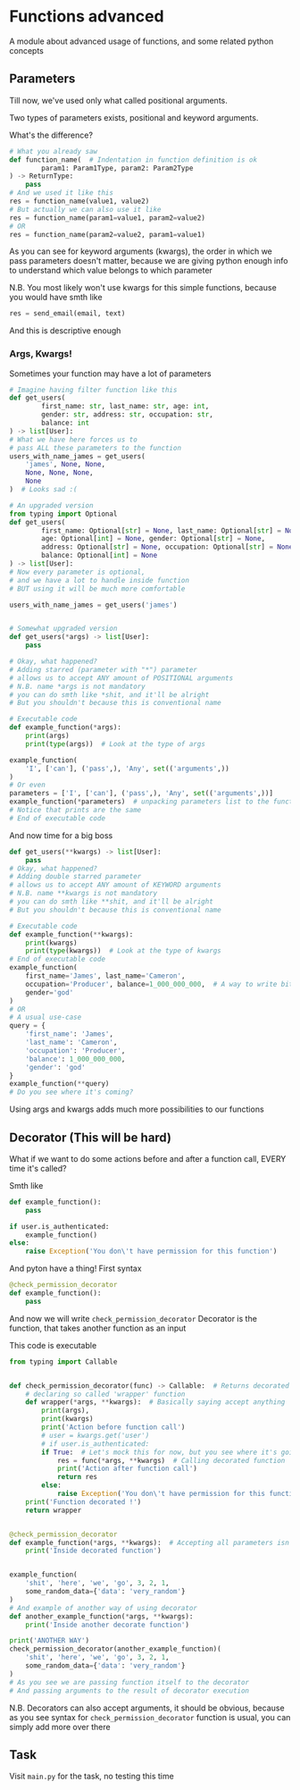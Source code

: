 # Functions advanced
A module about advanced usage of functions,
and some related python concepts

## Parameters
Till now, we've used only what called positional arguments.

Two types of parameters exists, positional and keyword arguments.

What's the difference?
```python
# What you already saw
def function_name(  # Indentation in function definition is ok
        param1: Param1Type, param2: Param2Type
) -> ReturnType:
    pass
# And we used it like this
res = function_name(value1, value2)
# But actually we can also use it like
res = function_name(param1=value1, param2=value2)
# OR
res = function_name(param2=value2, param1=value1)
```
As you can see for keyword arguments (kwargs),
the order in which we pass parameters
doesn't matter, because we are giving python enough info
to understand which value belongs to which parameter

N.B. You most likely won't use kwargs
for this simple functions, because you would have smth like
```python
res = send_email(email, text)
```
And this is descriptive enough

### Args, Kwargs!
Sometimes your function may have a lot of parameters

```python
# Imagine having filter function like this
def get_users(
        first_name: str, last_name: str, age: int,
        gender: str, address: str, occupation: str,
        balance: int
) -> list[User]:
# What we have here forces us to
# pass ALL these parameters to the function
users_with_name_james = get_users(
    'james', None, None,
    None, None, None,
    None
)  # Looks sad :(

# An upgraded version
from typing import Optional
def get_users(
        first_name: Optional[str] = None, last_name: Optional[str] = None,
        age: Optional[int] = None, gender: Optional[str] = None,
        address: Optional[str] = None, occupation: Optional[str] = None,
        balance: Optional[int] = None
) -> list[User]:
# Now every parameter is optional,
# and we have a lot to handle inside function
# BUT using it will be much more comfortable

users_with_name_james = get_users('james')


# Somewhat upgraded version
def get_users(*args) -> list[User]:
    pass

# Okay, what happened?
# Adding starred (parameter with "*") parameter
# allows us to accept ANY amount of POSITIONAL arguments
# N.B. name *args is not mandatory
# you can do smth like *shit, and it'll be alright
# But you shouldn't because this is conventional name

# Executable code
def example_function(*args):
    print(args)
    print(type(args))  # Look at the type of args

example_function(
    'I', ['can'], ('pass',), 'Any', set(('arguments',))
)
# Or even
parameters = ['I', ['can'], ('pass',), 'Any', set(('arguments',))]
example_function(*parameters)  # unpacking parameters list to the functions
# Notice that prints are the same
# End of executable code
```

And now time for a big boss

```python
def get_users(**kwargs) -> list[User]:
    pass
# Okay, what happened?
# Adding double starred parameter
# allows us to accept ANY amount of KEYWORD arguments
# N.B. name **kwargs is not mandatory
# you can do smth like **shit, and it'll be alright
# But you shouldn't because this is conventional name

# Executable code
def example_function(**kwargs):
    print(kwargs)
    print(type(kwargs))  # Look at the type of kwargs
# End of executable code
example_function(
    first_name='James', last_name='Cameron',
    occupation='Producer', balance=1_000_000_000,  # A way to write bit numbers
    gender='god'
)
# OR
# A usual use-case
query = {
    'first_name': 'James',
    'last_name': 'Cameron',
    'occupation': 'Producer',
    'balance': 1_000_000_000,
    'gender': 'god'
}
example_function(**query)
# Do you see where it's coming?
```

Using args and kwargs adds much more possibilities to our functions

## Decorator (This will be hard)
What if we want to do some actions before
and after a function call, EVERY time it's called?

Smth like
```python
def example_function():
    pass

if user.is_authenticated:
    example_function()
else:
    raise Exception('You don\'t have permission for this function')
```
And pyton have a thing!
First syntax
```python
@check_permission_decorator
def example_function():
    pass
```
And now we will write `check_permission_decorator`
Decorator is the function, that takes another function as an input

This code is executable
```python
from typing import Callable


def check_permission_decorator(func) -> Callable:  # Returns decorated function
    # declaring so called 'wrapper' function
    def wrapper(*args, **kwargs):  # Basically saying accept anything
        print(args),
        print(kwargs)
        print('Action before function call')
        # user = kwargs.get('user')
        # if user.is_authenticated:
        if True:  # Let's mock this for now, but you see where it's going
            res = func(*args, **kwargs)  # Calling decorated function
            print('Action after function call')
            return res
        else:
            raise Exception('You don\'t have permission for this function')
    print('Function decorated !')
    return wrapper


@check_permission_decorator
def example_function(*args, **kwargs):  # Accepting all parameters isn't mandatory, just for example
    print('Inside decorated function')


example_function(
    'shit', 'here', 'we', 'go', 3, 2, 1,
    some_random_data={'data': 'very_random'}
)
# And example of another way of using decorator
def another_example_function(*args, **kwargs):
    print('Inside another decorate function')

print('ANOTHER WAY')
check_permission_decorator(another_example_function)(
    'shit', 'here', 'we', 'go', 3, 2, 1,
    some_random_data={'data': 'very_random'}
)
# As you see we are passing function itself to the decorator
# And passing arguments to the result of decorator execution
```

N.B. Decorators can also accept arguments,
it should be obvious, because as you see
syntax for `check_permission_decorator` function
is usual,
you can simply add more over there


## Task
Visit `main.py` for the task, no testing this time
